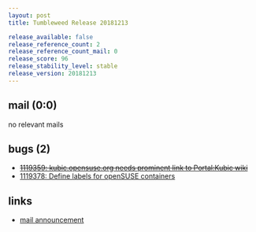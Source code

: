 ```yaml
---
layout: post
title: Tumbleweed Release 20181213

release_available: false
release_reference_count: 2
release_reference_count_mail: 0
release_score: 96
release_stability_level: stable
release_version: 20181213
---
```


## mail (0:0)

no relevant mails

## bugs (2)

<!--more-->

- ~~[1119359: kubic.opensuse.org needs prominent link to Portal:Kubic wiki](https://bugzilla.opensuse.org/show_bug.cgi?id=1119359)~~
- [1119378: Define labels for openSUSE containers](https://bugzilla.opensuse.org/show_bug.cgi?id=1119378)



## links

- [mail announcement](https://lists.opensuse.org/opensuse-factory/2018-12/msg00090.html)
